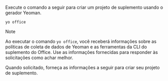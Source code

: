 Execute o comando a seguir para criar um projeto de suplemento usando o gerador Yeoman.

```command&nbsp;line
yo office
```

> [!NOTE]
> Ao executar o comando `yo office`, você receberá informações sobre as políticas de coleta de dados de Yeoman e as ferramentas da CLI do suplemento do Office. Use as informações fornecidas para responder às solicitações como achar melhor.

Quando solicitado, forneça as informações a seguir para criar seu projeto de suplemento.
